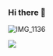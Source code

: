 ### Hi there 👋
![IMG_1136](https://user-images.githubusercontent.com/40804482/133869672-7a8986a7-9971-4170-9e9a-be388eec5f4d.GIF)

![](https://komarev.com/ghpvc/?username=mmkim1210&label=views&style=flat-square&color=red)

<!--
**mmkim1210/mmkim1210** is a ✨ _special_ ✨ repository because its `README.md` (this file) appears on your GitHub profile.

Here are some ideas to get you started:

- 🔭 I’m currently working on ...
- 🌱 I’m currently learning ...
- 👯 I’m looking to collaborate on ...
- 🤔 I’m looking for help with ...
- 💬 Ask me about ...
- 📫 How to reach me: ...
- 😄 Pronouns: ...
- ⚡ Fun fact: ...
-->
